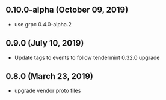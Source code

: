 ## 0.10.0-alpha (October 09, 2019)

- use grpc 0.4.0-alpha.2

## 0.9.0 (July 10, 2019)

- Update tags to events to follow tendermint 0.32.0 upgrade

## 0.8.0 (March 23, 2019)

- upgrade vendor proto files
